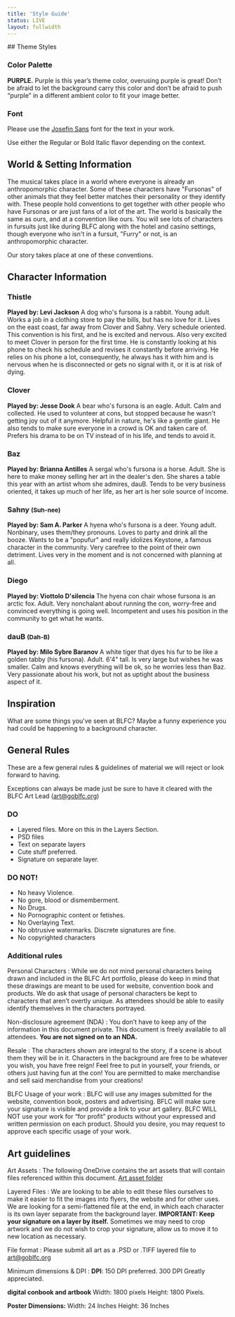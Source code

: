 ```yaml
---
title: 'Style Guide'
status: LIVE
layout: fullwidth
---
```

<div class="one-full bg-one">
<div class="page-wrapper">
## Theme Styles

### Color Palette

**PURPLE.** Purple is this year’s theme color, overusing purple is great! Don’t be afraid to let the background carry this color and don’t be afraid to push “purple” in a different ambient color to fit your image better.

### Font

Please use the <a href="https://fonts.google.com/specimen/Josefin+Sans" target="blank">Josefin Sans</a> font for the text in your work.

Use either the Regular or Bold Italic flavor depending on the context.

</div>
</div>

<div class="one-full bg-two">
<div class="page-wrapper">

## World & Setting Information

The musical takes place in a world where everyone is already an anthropomorphic character. Some of these characters have "Fursonas" of other animals that they feel better matches their personality or they identify with.  These people hold conventions to get together with other people who have Fursonas or are just fans of a lot of the art. The world is basically the same as ours, and at a convention like ours.  You will see lots of characters in fursuits just like during BLFC along with the hotel and casino settings, though everyone who isn't in a fursuit, "Furry" or not, is an anthropomorphic character.  

Our story takes place at one of these conventions.

## Character Information

### Thistle 

**Played by: Levi Jackson** A dog who's fursona is a rabbit.  Young adult.  Works a job in a clothing store to pay the bills, but has no love for it.  Lives on the east coast, far away from Clover and Sahny.  Very schedule oriented.  This convention is his first, and he is excited and nervous.  Also very excited to meet Clover in person for the first time.  He is constantly looking at his phone to check his schedule and revises it constantly before arriving.  He relies on his phone a lot, consequently, he always has it with him and is nervous when he is disconnected or gets no signal with it, or it is at risk of dying.

### Clover 

**Played by: Jesse Dook** A bear who's fursona is an eagle.  Adult.  Calm and collected.  He used to volunteer at cons, but stopped because he wasn't getting joy out of it anymore.  Helpful in nature, he's like a gentle giant.  He also tends to make sure everyone in a crowd is OK and taken care of.  Prefers his drama to be on TV instead of in his life, and tends to avoid it.

### Baz 

**Played by: Brianna Antilles** A sergal who's fursona is a horse.  Adult.  She is here to make money selling her art in the dealer's den.  She shares a table this year with an artist whom she admires, dauB.  Tends to be very business oriented, it takes up much of her life, as her art is her sole source of income.  

### Sahny <small>(Suh-nee)</small>

**Played by: Sam A. Parker** A hyena who's fursona is a deer.  Young adult.  Nonbinary, uses them/they pronouns.  Loves to party and drink all the booze.  Wants to be a "popufur" and really idolizes Keystone, a famous character in the community.  Very carefree to the point of their own detriment.  Lives very in the moment and is not concerned with planning at all.  

### Diego

**Played by: Viottolo D'silencia** The hyena con chair whose fursona is an arctic fox.  Adult.  Very nonchalant about running the con, worry-free and convinced everything is going well.  Incompetent and uses his position in the community to get what he wants.  

### dauB <small>(Dah-B)</small>

**Played by: Milo Sybre Baranov** A white tiger that dyes his fur to be like a golden tabby (his fursona).  Adult.  6'4" tall.  Is very large but wishes he was smaller.  Calm and knows everything will be ok, so he worries less than Baz.  Very passionate about his work, but not as uptight about the business aspect of it.  

</div>
</div>

<div class="one-full bg-three">
<div class="page-wrapper">

## Inspiration

What are some things you've seen at BLFC?  Maybe a funny experience you had could be happening to a background character.

## General Rules

These are a few general rules & guidelines of material we will reject or look forward to having.

Exceptions can always be made just be sure to have it cleared with the BLFC Art Lead (art@goblfc.org)

### DO

- Layered files. More on this in the Layers Section.
- PSD files
- Text on separate layers
- Cute stuff preferred.
- Signature on separate layer.

### DO NOT!

- No heavy Violence.
- No gore, blood or dismemberment. 
- No Drugs.
- No Pornographic content or fetishes.
- No Overlaying Text.
- No obtrusive watermarks. Discrete signatures are fine.
- No copyrighted characters

### Additional rules
<div class="accordion-list">

Personal Characters
: While we do not mind personal characters being drawn and included in the BLFC Art portfolio, please do keep in mind that these drawings are meant to be used for website, convention book and products. We do ask that usage of personal characters be kept to characters that aren’t overtly unique. As attendees should be able to easily identify themselves in the characters portrayed.

Non-disclosure agreement (NDA)
: You don’t have to keep any of the information in this document private. This document is freely available to all attendees. **You are not signed on to an NDA.**

Resale
: The characters shown are integral to the story, if a scene is about them they will be in it.  Characters in the background are free to be whatever you wish, you have free reign!  Feel free to put in yourself, your friends, or others just having fun at the con!
  You are permitted to make merchandise and sell said merchandise from your creations!

BLFC Usage of your work
: BLFC will use any images submitted for the website, convention book, posters and advertising.
  BFLC will make sure your signature is visible and provide a link to your art gallery.
  BLFC WILL NOT use your work for “for profit” products without your expressed and written permission on each product.
  Should you desire, you may request to approve each specific usage of your work.

</div>


## Art guidelines

<div class="accordion-list">

Art Assets
: The following OneDrive contains the art assets that will contain files referenced within this document. <a href="https://1drv.ms/f/s!Akzy2KMRfEttgaGeB6HIB1wD-isE-xE" target="_blank">Art asset folder</a>

Layered Files
: We are looking to be able to edit these files ourselves to make it easier to fit the images into flyers, the website and for other uses. 
  We are looking for a semi-flattened file at the end, in which each character is its own layer separate from the background layer. 
  **IMPORTANT: Keep your signature on a layer by itself.** Sometimes we may need to crop artwork and we do not wish to crop your signature, allow us to move it to new location as necessary.

File format
: Please submit all art as a .PSD or .TIFF layered file to art@goblfc.org

Minimum dimensions & DPI
: **DPI**:
  150 DPI preferred.
  300 DPI Greatly appreciated.

  **digital conbook and artbook**
  Width: 1800 pixels 
  Height: 1800 Pixels.

  **Poster Dimensions:**
  Width: 24 Inches
  Height: 36 Inches


</div>

</div>
</div>
